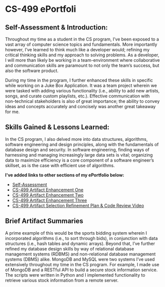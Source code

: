 # CS-499 ePortfoli

## Self-Assessment & Introduction: 

Throughout my time as a student in the CS program, I’ve been exposed to a vast array of computer science topics and fundamentals. More importantly however, I’ve learned to think much like a developer would; refining my critical thinking skills and my approach to solving problems. As a developer, I will more than likely be working in a team-environment where collaborative and communication skills are paramount to not only the team’s success, but also the software product. 

During my time in the program, I further enhanced these skills in specific while working on a Juke Box Application. It was a team project wherein we were tasked with adding various functionality (i.e., ability to add new artists, songs, and curate custom playlists, etc.). Effective communication with non-technical stakeholders is also of great importance; the ability to convey ideas and concepts accurately and concisely was another great takeaway for me. 

## Skills Gained & Lessons Learned:

In the CS program, I also delved more into data structures, algorithms, software engineering and design principles, along with the fundamentals of database design and security. In software engineering, finding ways of harnessing and managing increasingly large data sets is vital; organizing data to maximize efficiency is a core component of a software engineer’s skillset, as is the case with efficient use of algorithms. 

**I've added links to other sections of my ePortfolio below:**<br>
* [Self-Assessment](https://lhsyh.github.io/index.html)<br>
* [CS-499 Artifact Enhancement One](https://lhsyh.github.io/CS-499ArtifactOne.html)<br>
* [CS-499 Artifact Enhancement Two](https://lhsyh.github.io/CS-499ArtifactTwo.html)<br>
* [CS-499 Artifact Enhancement Three](https://lhsyh.github.io/CS-499ArtifactThree.html)<br>
* [CS-499 Artifact Selection Refinement Plan & Code Review Video](https://lhsyh.github.io/CS-499CodeReviewVideo.html)

## Brief Artifact Summaries 
A prime example of this would be the sports bidding system wherein I incorporated algorithms (i.e., to sort through bids), in conjunction with data structures (i.e., hash tables and dynamic arrays). Beyond that, I’ve further refined my database design skills by way of relational database management systems (RDBMS) and non-relational database management systems (DBMS) alike. MongoDB and MySQL were two systems I’ve used extensively throughout my time in the CS program. For example, I made use of MongoDB and a RESTful API to build a secure stock information service. The scripts were written in Python and I implemented functionality to retrieve various stock information from a remote server.
